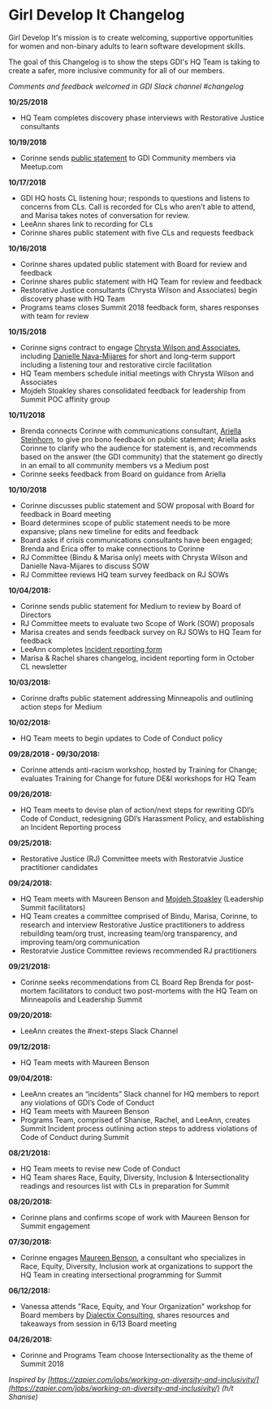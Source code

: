 # Girl Develop It Changelog

Girl Develop It's mission is to create welcoming, supportive opportunities for women and non-binary adults to learn software development skills.

The goal of this Changelog is to show the steps GDI's HQ Team is taking to create a safer, more inclusive community for all of our members. 

_Comments and feedback welcomed in GDI Slack channel #changelog_

**10/25/2018**
- HQ Team completes discovery phase interviews with Restorative Justice consultants

**10/19/2018**
- Corinne sends [public statement](https://docs.google.com/document/d/1K2J04Osu_0HiudPgUuDULjif_WS1CwhHGJWqpzwYTSM/) to GDI Community members via Meetup.com

**10/17/2018**
- GDI HQ hosts CL listening hour; responds to questions and listens to concerns from CLs. Call is recorded for CLs who aren't able to attend, and Marisa takes notes of conversation for review.
- LeeAnn shares link to recording for CLs
- Corinne shares public statement with five CLs and requests feedback

**10/16/2018**
- Corinne shares updated public statement with Board for review and feedback
- Corinne shares public statement with HQ Team for review and feedback
- Restorative Justice consultants (Chrysta Wilson and Associates) begin discovery phase with HQ Team
- Programs teams closes Summit 2018 feedback form, shares responses with team for review

**10/15/2018**
- Corinne signs contract to engage [Chrysta Wilson and Associates](http://www.wilson-and-associates.com), including [Danielle Nava-Mijares](https://www.daniellenavaconsulting.com/) for short and long-term support including a listening tour and restorative circle facilitation
- HQ Team members schedule initial meetings with Chrysta Wilson and Associates
- Mojdeh Stoakley shares consolidated feedback for leadership from Summit POC affinity group

**10/11/2018**
- Brenda connects Corinne with communications consultant, [Ariella Steinhorn](https://www.ariellasteinhorn.com), to give pro bono feedback on public statement; Ariella asks Corinne to clarify who the audience for statement is, and recommends based on the answer (the GDI community) that the statement go directly in an email to all community members vs a Medium post
- Corinne seeks feedback from Board on guidance from Ariella

**10/10/2018**
- Corinne discusses public statement and SOW proposal with Board for feedback in Board meeting
- Board determines scope of public statement needs to be more expansive; plans new timeline for edits and feedback
- Board asks if crisis communications consultants have been engaged; Brenda and Erica offer to make connections to Corinne
- RJ Committee (Bindu & Marisa only) meets with Chrysta Wilson and Danielle Nava-Mijares to discuss SOW
- RJ Committee reviews HQ team survey feedback on RJ SOWs

**10/04/2018:** 
- Corinne sends public statement for Medium to review by Board of Directors
- RJ Committee meets to evaluate two Scope of Work (SOW) proposals
- Marisa creates and sends feedback survey on RJ SOWs to HQ Team for feedback
- LeeAnn completes [Incident reporting form](https://goo.gl/forms/zFqymFD1uee6Twnw2)
- Marisa & Rachel shares changelog, incident reporting form in October CL newsletter

**10/03/2018:** 
- Corinne drafts public statement addressing Minneapolis and outlining action steps for Medium

**10/02/2018:** 
- HQ Team meets to begin updates to Code of Conduct policy 

**09/28/2018 - 09/30/2018:** 
- Corinne attends anti-racism workshop, hosted by Training for Change; evaluates Training for Change for future DE&I workshops for HQ Team

**09/26/2018:**
- HQ Team meets to devise plan of action/next steps for rewriting GDI’s Code of Conduct, redesigning GDI’s Harassment Policy, and establishing an Incident Reporting process

**09/25/2018:** 
- Restorative Justice (RJ) Committee meets with Restoratvie Justice practitioner candidates

**09/24/2018:**
- HQ Team meets with Maureen Benson and [Mojdeh Stoakley](http://mojdeh.weebly.com) (Leadership Summit facilitators)
- HQ Team creates a committee comprised of Bindu, Marisa, Corinne, to research and interview Restorative Justice practitioners to address rebuilding team/org trust, increasing team/org transparency, and improving team/org communication
- Restoratvie Justice Committee reviews recommended RJ practitioners

**09/21/2018:**
- Corinne seeks recommendations from CL Board Rep Brenda for post-mortem facilitators to conduct two post-mortems with the HQ Team on Minneapolis and Leadership Summit

**09/20/2018:**
- LeeAnn creates the #next-steps Slack Channel

**09/12/2018:**
- HQ Team meets with Maureen Benson

**09/04/2018:**
- LeeAnn creates an “incidents” Slack channel for HQ members to report any violations of GDI’s Code of Conduct
- HQ Team meets with Maureen Benson
- Programs Team, comprised of Shanise, Rachel, and LeeAnn, creates Summit Incident process outlining action steps to address violations of Code of Conduct during Summit

**08/21/2018:**
- HQ Team meets to revise new Code of Conduct
- HQ Team shares Race, Equity, Diversity, Inclusion & Intersectionality readings and resources list with CLs in preparation for Summit

**08/20/2018:**
- Corinne plans and confirms scope of work with Maureen Benson for Summit engagement

**07/30/2018:**
- Corinne engages [Maureen Benson](http://maureenbenson.org/), a consultant who specializes in Race, Equity, Diversity, Inclusion work at organizations to support the HQ Team in creating intersectional programming for Summit 

**06/12/2018:**
- Vanessa attends "Race, Equity, and Your Organization" workshop for Board members by [Dialectix Consulting](https://dialectixconsulting.com/), shares resources and takeaways from session in 6/13 Board meeting

**04/26/2018:**
- Corinne and Programs Team choose Intersectionality as the theme of Summit 2018
 
_Inspired by [https://zapier.com/jobs/working-on-diversity-and-inclusivity/](https://zapier.com/jobs/working-on-diversity-and-inclusivity/) (h/t Shanise)_
